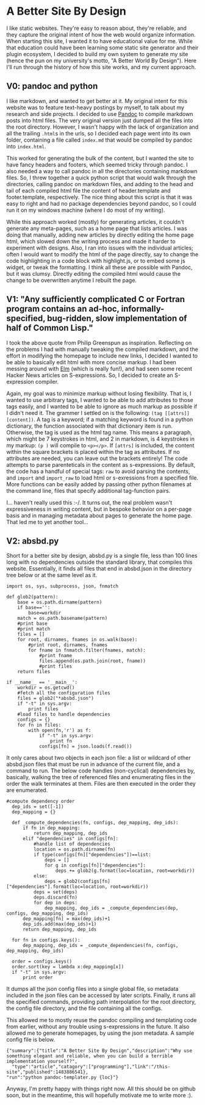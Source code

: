 # A Better Site By Design

I like static websites.  They're easy to reason about, they're reliable, and they capture the original intent of how the web would organize information.  When starting this site, I wanted it to have educational value for me.  While that education could have been learning some static site generator and their plugin ecosystem, I decided to build my own system to generate my site (hence the pun on my university's motto, "A Better World By Design").  Here I'll run through the history of how this site works, and my current approach.

## V0: pandoc and python

I like markdown, and wanted to get better at it.  My original intent for this website was to feature text-heavy postings by myself, to talk about my research and side projects.  I decided to use [Pandoc](http://pandoc.org/) to compile markdown posts into html files.  The very original version just dumped all the files into the root directory.  However, I wasn't happy with the lack of organization and all the trailing `.html`s in the urls, so I decided each page went into its own folder, containing a file called `index.md` that would be compiled by pandoc into `index.html`.

This worked for generating the bulk of the content, but I wanted the site to have fancy headers and footers, which seemed tricky through pandoc.  I also needed a way to call pandoc in all the directories containing markdown files.  So, I threw together a quick python script that would walk through the directories, calling pandoc on markdown files, and adding to the head and tail of each compiled html file the content of header.template and footer.template, respectively.  The nice thing about this script is that it was easy to right and had no package dependencies beyond pandoc, so I could run it on my windows machine (where I do most of my writing).

While this approach worked (mostly) for generating articles, it couldn't generate any meta-pages, such as a home page that lists articles.  I was doing that manually, adding new articles by directly editing the home page html, which slowed down the writing process and made it harder to experiment with designs.  Also, I ran into issues with the individual articles; often I would want to modify the html of the page directly, say to change the code highlighting in a code block with highlight.js, or to embed some js widget, or tweak the formatting.  I think all these are possible with Pandoc, but it was clumsy.  Directly editing the compiled html would cause the change to be overwritten anytime I rebuilt the page.

## V1: "Any sufficiently complicated C or Fortran program contains an ad-hoc, informally-specified, bug-ridden, slow implementation of half of Common Lisp."

I took the above quote from Philip Greenspun as inspiration.  Reflecting on the problems I had with manually tweaking the compiled markdown, and the effort in modifying the homepage to include new links, I decided I wanted to be able to basically edit html with more concise markup.  I had been messing around with [Elm](http://elm-lang.org/) (which is really fun!), and had seen some recent Hacker News articles on S-expressions.  So, I decided to create an S-expression compiler.

Again, my goal was to minimize markup without losing flexibility.  That is, I wanted to use arbitrary tags, I wanted to be able to add attributes to those tags easily, and I wanted to be able to ignore as much markup as possible if I didn't need it.  The grammer I settled on is the following: `(tag [[attrs]] [content])`.  A tag is a keyword; if a matching keyword is found in a python dictionary, the function associated with that dictionary item is run.  Otherwise, the tag is used as the html tag name.  This means a paragraph, which might be 7 keystrokes in html, and 2 in markdown, is 4 keystrokes in my markup: `(p )` will compile to `<p></p>`.  If `[attrs]` is included, the content within the square brackets is placed within the tag as attributes.  If no attributes are needed, you can leave out the brackets entirely!  The code attempts to parse parenteticals in the content as s-expressions.  By default, the code has a handful of special tags: `raw` to avoid parsing the contents, and `import` and `import_raw` to load html or s-exressions from a specified file.  More functions can be easily added by passing other python filenames at the command line, files that specify additional tag-function pairs.

I... haven't really used this :-/.  It turns out, the real problem wasn't expressiveness in writing content, but in bespoke behavior on a per-page basis and in managing metadata about pages to generate the home page.  That led me to yet another tool...

## V2: absbd.py

Short for a better site by design, absbd.py is a single file, less than 100 lines long with no dependencies outside the standard library, that compiles this website.  Essentially, it finds all files that end in absbd.json in the directory tree below or at the same level as it.

```
import os, sys, subprocess, json, fnmatch

def glob2(pattern):
    base = os.path.dirname(pattern)
    if base=='':
        base=workdir
    match = os.path.basename(pattern)
    #print base
    #print match
    files = []
    for root, dirnames, fnames in os.walk(base):
        #print root, dirnames, fnames
        for fname in fnmatch.filter(fnames, match):
            #print fname
            files.append(os.path.join(root, fname))
            #print files
    return files

if __name__ == '__main__':
    workdir = os.getcwd()
    #fetch all the configuration files
    files = glob2("*absbd.json")
    if "-t" in sys.argv:
        print files
    #load files to handle dependencies
    configs = {}
    for fn in files:
        with open(fn,'r') as f:
            if "-t" in sys.argv:
                print fn
            configs[fn] = json.loads(f.read())
```

It only cares about two objects in each json file: a list or wildcard of other absbd.json files that must be run in advance of the current file, and a command to run.  The below code handles (non-cyclical) dependencies by, basically, walking the tree of referenced files and enumerating files in the order the walk terminates at them.  Files are then executed in the order they are enumerated.

```
#compute dependency order
  dep_ids = set([-1])
  dep_mapping = {}

  def _compute_dependencies(fn, configs, dep_mapping, dep_ids):
      if fn in dep_mapping:
          return dep_mapping, dep_ids
      elif "dependencies" in configs[fn]:
          #handle list of dependencies
          location = os.path.dirname(fn)
          if type(configs[fn]["dependencies"])==list:
              deps = []
              for g in configs[fn]["dependencies"]:
                  deps += glob2(g.format(loc=location, root=workdir))
          else:
              deps = glob2(configs[fn]["dependencies"].format(loc=location, root=workdir))
          deps = set(deps)
          deps.discard(fn)
          for dep in deps:
              dep_mapping, dep_ids = _compute_dependencies(dep, configs, dep_mapping, dep_ids)
      dep_mapping[fn] = max(dep_ids)+1
      dep_ids.add(max(dep_ids)+1)
      return dep_mapping, dep_ids

  for fn in configs.keys():
      dep_mapping, dep_ids = _compute_dependencies(fn, configs, dep_mapping, dep_ids)

  order = configs.keys()
  order.sort(key = lambda x:dep_mapping[x])
  if "-t" in sys.argv:
      print order
```

It dumps all the json config files into a single global file, so metadata included in the json files can be accessed by later scripts.  Finally, it runs all the specified commands, providing path interpolation for the root directory, the config file directory, and the file containing all the configs.

This allowed me to mostly reuse the pandoc compiling and templating code from earlier, without any trouble using s-expressions in the future.  It also allowed me to generate homepages, by using the json metadata.  A sample config file is below.

```
{"summary":{"title":"A Better Site By Design","description":"Why use something elegant and reliable, when you can build a terrible implementation yourself?",
  "type":"article","catagory":["programming"],"link":"/this-site","published":1483886541},
"run":"python pandoc-templater.py {loc}"}
```

Anyway, I'm pretty happy with things right now.  All this should be on github soon, but in the meantime, this will hopefully motivate me to write more :).
